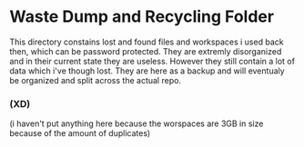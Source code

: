 # Waste Dump and Recycling Folder


This directory constains lost and found files and workspaces i used back then, which can be password protected.
They are extremly disorganized and in their current state they are useless. 
However they still contain a lot of data which i've though lost.
They are here as a backup and will eventualy be organized and split across the actual repo.

### (XD)
(i haven't put anything here because the worspaces are 3GB in size because of the amount of duplicates)